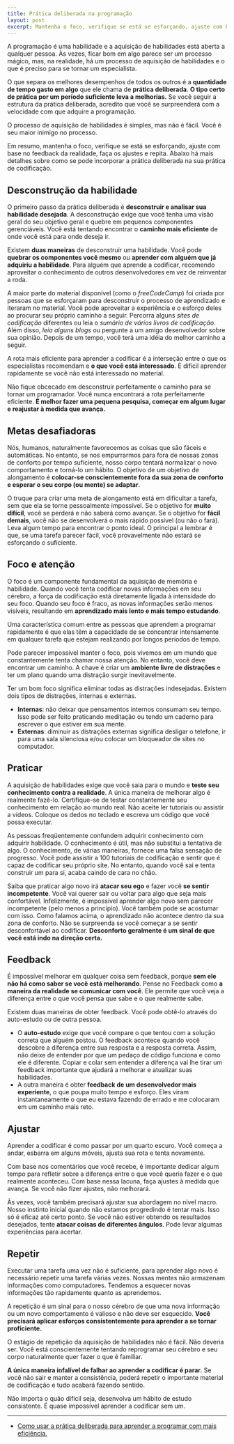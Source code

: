 ```yaml
---
title: Prática deliberada na programação
layout: post
excerpt: Mantenha o foco, verifique se está se esforçando, ajuste com base no feedback da realidade, faça os ajustes e repita.
---
```


A programação é uma habilidade e a aquisição de habilidades está aberta a qualquer pessoa. Às vezes, ficar bom em algo parece ser um processo mágico, mas, na realidade, há um processo de aquisição de habilidades e o que é preciso para se tornar um especialista.

O que separa os melhores desempenhos de todos os outros é a **quantidade de tempo gasto em algo** que ele chama de **prática deliberada**. **O tipo certo de prática por um período suficiente leva a melhorias.** Se você seguir a estrutura da prática deliberada, acredito que você se surpreenderá com a velocidade com que adquire a programação.

O processo de aquisição de habilidades é simples, mas não é fácil. Você é seu maior inimigo no processo.

Em resumo, mantenha o foco, verifique se está se esforçando, ajuste com base no feedback da realidade, faça os ajustes e repita. Abaixo há mais detalhes sobre como se pode incorporar a prática deliberada na sua prática de codificação.

## Desconstrução da habilidade

O primeiro passo da prática deliberada é **desconstruir e analisar sua habilidade desejada**. A desconstrução exige que você tenha uma visão geral do seu objetivo geral e quebre em pequenos componentes gerenciáveis. Você está tentando encontrar o **caminho mais eficiente** de onde você está para onde deseja ir.

Existem **duas maneiras** de desconstruir uma habilidade. Você pode **quebrar os componentes você mesmo** ou **aprender com alguém que já adquiriu a habilidade**. Para alguém que aprende a codificar, recomendo aproveitar o conhecimento de outros desenvolvedores em vez de reinventar a roda.

A maior parte do material disponível (como o *freeCodeCamp*) foi criada por pessoas que se esforçaram para desconstruir o processo de aprendizado e iteraram no material. Você pode aproveitar a experiência e o esforço deles ao procurar seu próprio caminho a seguir. Percorra alguns *sites de codificação* diferentes ou leia o *sumário de vários livros de codificação*. Além disso, *leia alguns blogs* ou pergunte a um amigo desenvolvedor sobre sua opinião. Depois de um tempo, você terá uma idéia do melhor caminho a seguir.

A rota mais eficiente para aprender a codificar é a interseção entre o que os especialistas recomendam e **o que você está interessado**. É difícil aprender rapidamente se você não está interessado no material.

Não fique obcecado em desconstruir perfeitamente o caminho para se tornar um programador. Você nunca encontrará a rota perfeitamente eficiente. **É melhor fazer uma pequena pesquisa, começar em algum lugar e reajustar à medida que avança.**

## Metas desafiadoras

Nós, humanos, naturalmente favorecemos as coisas que são fáceis e automáticas. No entanto, se nos empurrarmos para fora de nossas zonas de conforto por tempo suficiente, nosso corpo tentará normalizar o novo comportamento e torná-lo um hábito. O objetivo de um objetivo de alongamento é **colocar-se conscientemente fora da sua zona de conforto e esperar o seu corpo (ou mente) se adaptar**.

O truque para criar uma meta de alongamento está em dificultar a tarefa, sem que ela se torne pessoalmente impossível. Se o objetivo for **muito difícil**, você se perderá e não saberá como avançar. Se o objetivo for **fácil demais**, você não se desenvolverá o mais rápido possível (ou não o fará). Leva algum tempo para encontrar o ponto ideal. O principal a lembrar é que, se uma tarefa parecer fácil, você provavelmente não estará se esforçando o suficiente.

## Foco e atenção

O foco é um componente fundamental da aquisição de memória e habilidade. Quando você tenta codificar novas informações em seu cérebro, a força da codificação está diretamente ligada à intensidade do seu foco. Quando seu foco é fraco, as novas informações serão menos visíveis, resultando em **aprendizado mais lento e mais tempo estudando**.

Uma característica comum entre as pessoas que aprendem a programar rapidamente é que elas têm a capacidade de se concentrar intensamente em qualquer tarefa que estejam realizando por longos períodos de tempo.

Pode parecer impossível manter o foco, pois vivemos em um mundo que constantemente tenta chamar nossa atenção. No entanto, você deve encontrar um caminho. A chave é criar um **ambiente livre de distrações** e ter um plano quando uma distração surgir inevitavelmente.

Ter um bom foco significa eliminar todas as distrações indesejadas. 
Existem dois tipos de distrações, internas e externas.
- **Internas**: não deixar que pensamentos internos consumam seu tempo. Isso pode ser feito praticando meditação ou tendo um caderno para escrever o que estiver em sua mente.
- **Externas**: diminuir as distrações externas significa desligar o telefone, ir para uma sala silenciosa e/ou colocar um bloqueador de sites no computador.

## Praticar

A aquisição de habilidades exige que você saia para o mundo e **teste seu conhecimento contra a realidade**. A única maneira de melhorar algo é realmente fazê-lo. Certifique-se de testar constantemente seu conhecimento em relação ao mundo real. Não aceite ler tutoriais ou assistir a vídeos. Coloque os dedos no teclado e escreva um código que você possa executar.

As pessoas freqüentemente confundem adquirir conhecimento com adquirir habilidade. O conhecimento é útil, mas não substitui a tentativa de algo. O conhecimento, de várias maneiras, fornece uma falsa sensação de progresso. Você pode assistir a 100 tutoriais de codificação e sentir que é capaz de codificar seu próprio site. No entanto, quando você sai e tenta construir um para si, acaba caindo de cara no chão.

Saiba que praticar algo novo irá **atacar seu ego** e fazer você **se sentir incompetente**. Você vai querer sair ou voltar para algo que seja mais confortável. Infelizmente, é impossível aprender algo novo sem parecer incompetente (pelo menos a princípio). Você também pode se acostumar com isso. Como falamos acima, o aprendizado não acontece dentro da sua zona de conforto. Não se surpreenda se você começar a se sentir desconfortável ao codificar. **Desconforto geralmente é um sinal de que você está indo na direção certa.**

## Feedback

É impossível melhorar em qualquer coisa sem feedback, porque **sem ele não há como saber se você está melhorando**. Pense no Feedback como **a maneira da realidade se comunicar com você**. Ele permite que você veja a diferença entre o que você pensa que sabe e o que realmente sabe.

Existem duas maneiras de obter feedback. Você pode obtê-lo através do auto-estudo ou de outra pessoa.
- O **auto-estudo** exige que você compare o que tentou com a solução correta que alguém postou. O feedback acontece quando você descobre a diferença entre sua resposta e a resposta correta. Assim, não deixe de entender por que um pedaço de código funciona e como ele é diferente. Copiar e colar sem entender a diferença vai lhe tirar um feedback importante que ajudará a melhorar e atualizar suas habilidades.
- A outra maneira é obter **feedback de um desenvolvedor mais experiente**, o que poupa muito tempo e esforço. Eles viram instantaneamente o que eu estava fazendo de errado e me colocaram em um caminho mais reto.

## Ajustar

Aprender a codificar é como passar por um quarto escuro. Você começa a andar, esbarra em alguns móveis, ajusta sua rota e tenta novamente. 

Com base nos comentários que você recebe, é importante dedicar algum tempo para refletir sobre a diferença entre o que você queria fazer e o que realmente aconteceu. Com base nessa lacuna, faça ajustes à medida que avança. Se você não fizer ajustes, não melhorará.

Às vezes, você também precisará ajustar sua abordagem no nível macro. Nosso instinto inicial quando não estamos progredindo é tentar mais. Isso só é eficaz até certo ponto. Se você não estiver obtendo os resultados desejados, tente **atacar coisas de diferentes ângulos**. Pode levar algumas experiências para acertar.

## Repetir

Executar uma tarefa uma vez não é suficiente, para aprender algo novo é necessário repetir uma tarefa várias vezes. Nossas mentes não armazenam informações como computadores. Tendemos a esquecer novas informações tão rapidamente quanto as aprendemos.

A repetição é um sinal para o nosso cérebro de que uma nova informação ou um novo comportamento é valioso e não deve ser esquecido. **Você precisará aplicar esforços consistentemente para aprender a se tornar proficiente.**

O estágio de repetição da aquisição de habilidades não é fácil. Não deveria ser. Você está conscientemente tentando reprogramar seu cérebro e seu corpo naturalmente quer fazer o que é familiar.

**A única maneira infalível de falhar ao aprender a codificar é parar.** Se você não sair e manter a consistência, poderá repetir o importante material de codificação e tudo acabará fazendo sentido.

Não importa o quão difícil seja, desenvolva um hábito de estudo consistente. É quase impossível aprender a codificar sem um.

---

- [Como usar a prática deliberada para aprender a programar com mais eficiência.](https://cibersistemas.pt/tecnologia/como-usar-a-pratica-deliberada-para-aprender-a-programar-com-mais-eficiencia/)